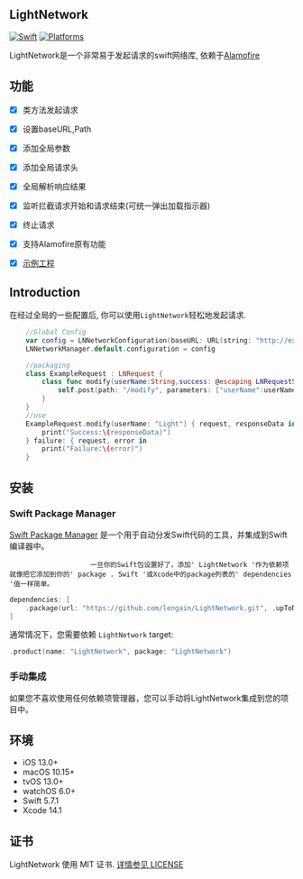 ## LightNetwork

[![Swift](https://img.shields.io/badge/Swift-5.7_5.8_5.9-orange?style=flat-square)](https://img.shields.io/badge/Swift-5.7_5.8_5.9-Orange?style=flat-square)
[![Platforms](https://img.shields.io/badge/Platforms-macOS_iOS_tvOS_watchOS_visionOS-yellowgreen?style=flat-square)](https://img.shields.io/badge/Platforms-macOS_iOS_tvOS_watchOS_vision_OS-Green?style=flat-square)

LightNetwork是一个非常易于发起请求的swift网络库, 依赖于[Alamofire](https://github.com/Alamofire/Alamofire)

## 功能

- [x] 类方法发起请求

- [x] 设置baseURL,Path

- [x] 添加全局参数

- [x] 添加全局请求头

- [x] 全局解析响应结果

- [x] 监听拦截请求开始和请求结束(可统一弹出加载指示器)

- [x] 终止请求

- [x] 支持Alamofire原有功能

- [x] [示例工程](https://github.com/lengain/ExampleForLightNetwork)

## Introduction

在经过全局的一些配置后, 你可以使用`LightNetwork`轻松地发起请求.

```swift
    //Global Config
    var config = LNNetworkConfiguration(baseURL: URL(string: "http://example.com/"))
    LNNetworkManager.default.configuration = config

    //packaging
    class ExampleRequest : LNRequest {
        class func modify(userName:String,success: @escaping LNRequestSuccess, failure:@escaping LNRequestFailure) {
            self.post(path: "/modify", parameters: ["userName":userName], success: success, failure: failure)
        }
    }
    //use
    ExampleRequest.modify(userName: "Light") { request, responseData in
        print("Success:\(responseData)")
    } failure: { request, error in
        print("Failure:\(error)")
    }
```

## 安装

### Swift Package Manager

[Swift Package Manager](https://swift.org/package-manager/) 是一个用于自动分发Swift代码的工具，并集成到Swift编译器中。

                        一旦你的Swift包设置好了，添加' LightNetwork '作为依赖项就像把它添加到你的' package . Swift '或Xcode中的package列表的' dependencies '值一样简单。

```swift
dependencies: [
    .package(url: "https://github.com/lengain/LightNetwork.git", .upToNextMajor(from: "1.0.0"))
]
```

通常情况下，您需要依赖 `LightNetwork` target:

```swift
.product(name: "LightNetwork", package: "LightNetwork")
```

### 手动集成

如果您不喜欢使用任何依赖项管理器，您可以手动将LightNetwork集成到您的项目中。

## 环境

* iOS 13.0+
* macOS 10.15+
* tvOS 13.0+
* watchOS 6.0+
* Swift 5.7.1
* Xcode 14.1

## 证书

LightNetwork 使用 MIT 证书. [详情参见 LICENSE](https://raw.githubusercontent.com/lengain/LightNetwork/main/LICENSE)
